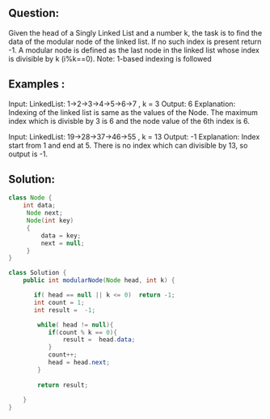 ## Question:
Given the head of a Singly Linked List and a number k, the task is to find the data of the modular node of the linked list. If no such index is present return -1.
A modular node is defined as the last node in the linked list whose index is divisible by k (i%k==0). 
Note: 1-based indexing is followed

## Examples :
Input: LinkedList: 1->2->3->4->5->6->7 , k = 3
Output: 6
Explanation: Indexing of the linked list is same as the values of the Node. The maximum index which is divisble by 3 is 6 and the
node value of the 6th index is 6.

Input: LinkedList: 19->28->37->46->55 , k = 13
Output: -1
Explanation: Index start from 1 and end at 5. There is no index which can divisible by 13, so output is -1.

## Solution:
```java
class Node {
    int data;
     Node next;
     Node(int key)
     {
         data = key;
         next = null;
     }
}

class Solution {
    public int modularNode(Node head, int k) {

       if( head == null || k <= 0)  return -1;
       int count = 1;
       int result =  -1;

        while( head != null){
           if(count % k == 0){
               result =  head.data;
           }
           count++;
           head = head.next;
        }
         
        return result;
       
    }
}
```